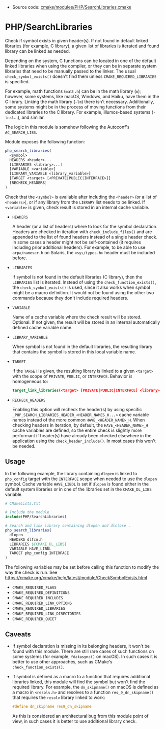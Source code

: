 <!-- This is auto-generated file. -->
* Source code: [cmake/modules/PHP/SearchLibraries.cmake](https://github.com/petk/php-build-system/blob/master/cmake/cmake/modules/PHP/SearchLibraries.cmake)

# PHP/SearchLibraries

Check if symbol exists in given header(s). If not found in default linked
libraries (for example, C library), a given list of libraries is iterated and
found library can be linked as needed.

Depending on the system, C functions can be located in one of the default linked
libraries when using the compiler, or they can be in separate system libraries
that need to be manually passed to the linker. The usual `check_symbol_exists()`
doesn't find them unless `CMAKE_REQUIRED_LIBRARIES` is specified.

For example, math functions (`math.h`) can be in the math library (`m`);
however, some systems, like macOS, Windows, and Haiku, have them in the C
library. Linking the math library (`-lm`) there isn't necessary. Additionally,
some systems might be in the process of moving functions from their dedicated
libraries to the C library. For example, illumos-based systems (`-lnsl`...), and
similar.

The logic in this module is somehow following the Autoconf's `AC_SEARCH_LIBS`.

Module exposes the following function:

```cmake
php_search_libraries(
  <symbol>
  HEADERS <header>...
  [LIBRARIES <library>...]
  [VARIABLE <variable>]
  [LIBRARY_VARIABLE <library_variable>]
  [TARGET <target> [<PRIVATE|PUBLIC|INTERFACE>]]
  [RECHECK_HEADERS]
)
```

Check that the `<symbol>` is available after including the `<header>` (or a list
of `<headers>`), or if any library from the `LIBRARY` list needs to be linked.
If `<variable>` is given, check result is stored in an internal cache variable.

* `HEADERS`

  A header (or a list of headers) where to look for the symbol declaration.
  Headers are checked in iteration with `check_include_files()` and are appended
  to the list of found headers instead of a single header check. In some cases a
  header might not be self-contained (it requires including prior additional
  headers). For example, to be able to use `arpa/nameser.h` on Solaris, the
  `<sys/types.h>` header must be included before.

* `LIBRARIES`

  If symbol is not found in the default libraries (C library), then the
  `LIBRARIES` list is iterated. Instead of using the `check_function_exists()`,
  the `check_symbol_exists()` is used, since it also works when symbol might be
  a macro definition. It would not be found using the other two commands because
  they don't include required headers.

* `VARIABLE`

  Name of a cache variable where the check result will be stored. Optional. If
  not given, the result will be stored in an internal automatically defined
  cache variable name.

* `LIBRARY_VARIABLE`

  When symbol is not found in the default libraries, the resulting library that
  contains the symbol is stored in this local variable name.

* `TARGET`

  If the `TARGET` is given, the resulting library is linked to a given
  `<target>` with the scope of `PRIVATE`, `PUBLIC`, or `INTERFACE`. Behavior is
  homogeneous to:

  ```cmake
  target_link_libraries(<target> [PRIVATE|PUBLIC|INTERFACE] <library>)
  ```

* `RECHECK_HEADERS`

  Enabling this option will recheck the header(s) by using specific
  `_PHP_SEARCH_LIBRARIES_HEADER_<HEADER_NAMES_H...>` cache variable names
  instead of the more common `HAVE_<HEADER_NAME>_H`. When checking headers in
  iteration, by default, the `HAVE_<HEADER_NAME>_H` cache variables are defined,
  so the entire check is slightly more performant if header(s) have already been
  checked elsewhere in the application using the `check_header_include()`. In
  most cases this won't be needed.

## Usage

In the following example, the library containing `dlopen` is linked to
`php_config` target with the `INTERFACE` scope when needed to use the `dlopen`
symbol. Cache variable `HAVE_LIBDL` is set if `dlopen` is found either in the
default system libraries or in one of the libraries set in the `CMAKE_DL_LIBS`
variable.

```cmake
# CMakeLists.txt

# Include the module
include(PHP/SearchLibraries)

# Search and link library containing dlopen and dlclose .
php_search_libraries(
  dlopen
  HEADERS dlfcn.h
  LIBRARIES ${CMAKE_DL_LIBS}
  VARIABLE HAVE_LIBDL
  TARGET php_config INTERFACE
)
```

The following variables may be set before calling this function to modify the
way the check is run. See
https://cmake.org/cmake/help/latest/module/CheckSymbolExists.html

* `CMAKE_REQUIRED_FLAGS`
* `CMAKE_REQUIRED_DEFINITIONS`
* `CMAKE_REQUIRED_INCLUDES`
* `CMAKE_REQUIRED_LINK_OPTIONS`
* `CMAKE_REQUIRED_LIBRARIES`
* `CMAKE_REQUIRED_LINK_DIRECTORIES`
* `CMAKE_REQUIRED_QUIET`

## Caveats

* If symbol declaration is missing in its belonging headers, it won't be found
  with this module. There are still rare cases of such functions on some systems
  (for example, `fdatasync()` on macOS). In such cases it is better to use other
  approaches, such as CMake's `check_function_exists()`.

* If symbol is defined as a macro to a function that requires additional
  libraries linked, this module will find the symbol but won't find the required
  library. For example, the `dn_skipname()` on macOS is defined as a macro in
  `<resolv.h>` and resolves to a function `res_9_dn_skipname()` that requires
  the `resolv` library linked to work:

  ```c
  #define dn_skipname res9_dn_skipname
  ```

  As this is considered an architectural bug from this module point of view, in
  such cases it is better to use additional library check.
